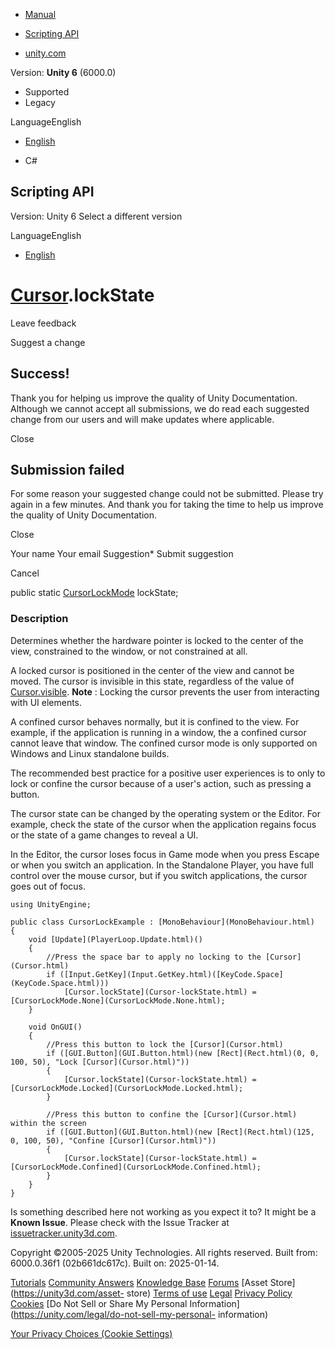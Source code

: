 [ ]()

  * [Manual](../Manual/index.html)
  * [Scripting API](../ScriptReference/index.html)

  * [unity.com](https://unity.com/)

Version: **Unity 6** (6000.0)

  * Supported
  * Legacy

LanguageEnglish

  * [English]()

  * C#

[ ](https://docs.unity3d.com)

## Scripting API

Version: Unity 6 Select a different version

LanguageEnglish

  * [English]()

#  [Cursor](Cursor.html).lockState

Leave feedback

Suggest a change

## Success!

Thank you for helping us improve the quality of Unity Documentation. Although
we cannot accept all submissions, we do read each suggested change from our
users and will make updates where applicable.

Close

## Submission failed

For some reason your suggested change could not be submitted. Please <a>try
again</a> in a few minutes. And thank you for taking the time to help us
improve the quality of Unity Documentation.

Close

Your name Your email Suggestion* Submit suggestion

Cancel

[ ]()

public static [CursorLockMode](CursorLockMode.html) lockState;

### Description

Determines whether the hardware pointer is locked to the center of the view,
constrained to the window, or not constrained at all.

A locked cursor is positioned in the center of the view and cannot be moved.
The cursor is invisible in this state, regardless of the value of
[Cursor.visible](Cursor-visible.html). **Note** : Locking the cursor prevents
the user from interacting with UI elements.  
  
A confined cursor behaves normally, but it is confined to the view. For
example, if the application is running in a window, the a confined cursor
cannot leave that window. The confined cursor mode is only supported on
Windows and Linux standalone builds.  
  
The recommended best practice for a positive user experiences is to only to
lock or confine the cursor because of a user's action, such as pressing a
button.  
  
The cursor state can be changed by the operating system or the Editor. For
example, check the state of the cursor when the application regains focus or
the state of a game changes to reveal a UI.  
  
In the Editor, the cursor loses focus in Game mode when you press Escape or
when you switch an application. In the Standalone Player, you have full
control over the mouse cursor, but if you switch applications, the cursor goes
out of focus.

    
    
    using UnityEngine;  
      
    public class CursorLockExample : [MonoBehaviour](MonoBehaviour.html)
    {
        void [Update](PlayerLoop.Update.html)()
        {
            //Press the space bar to apply no locking to the [Cursor](Cursor.html)
            if ([Input.GetKey](Input.GetKey.html)([KeyCode.Space](KeyCode.Space.html)))
                [Cursor.lockState](Cursor-lockState.html) = [CursorLockMode.None](CursorLockMode.None.html);
        }  
      
        void OnGUI()
        {
            //Press this button to lock the [Cursor](Cursor.html)
            if ([GUI.Button](GUI.Button.html)(new [Rect](Rect.html)(0, 0, 100, 50), "Lock [Cursor](Cursor.html)"))
            {
                [Cursor.lockState](Cursor-lockState.html) = [CursorLockMode.Locked](CursorLockMode.Locked.html);
            }  
      
            //Press this button to confine the [Cursor](Cursor.html) within the screen
            if ([GUI.Button](GUI.Button.html)(new [Rect](Rect.html)(125, 0, 100, 50), "Confine [Cursor](Cursor.html)"))
            {
                [Cursor.lockState](Cursor-lockState.html) = [CursorLockMode.Confined](CursorLockMode.Confined.html);
            }
        }
    }
    

Is something described here not working as you expect it to? It might be a
**Known Issue**. Please check with the Issue Tracker at
[issuetracker.unity3d.com](https://issuetracker.unity3d.com).

Copyright ©2005-2025 Unity Technologies. All rights reserved. Built from:
6000.0.36f1 (02b661dc617c). Built on: 2025-01-14.

[Tutorials](https://unity3d.com/learn) [Community
Answers](https://answers.unity3d.com) [Knowledge
Base](https://support.unity3d.com/hc/en-us)
[Forums](https://forum.unity3d.com) [Asset Store](https://unity3d.com/asset-
store) [Terms of use](https://docs.unity3d.com/Manual/TermsOfUse.html)
[Legal](https://unity.com/legal) [Privacy
Policy](https://unity.com/legal/privacy-policy)
[Cookies](https://unity.com/legal/cookie-policy) [Do Not Sell or Share My
Personal Information](https://unity.com/legal/do-not-sell-my-personal-
information)

[Your Privacy Choices (Cookie Settings)](javascript:void\(0\);)

